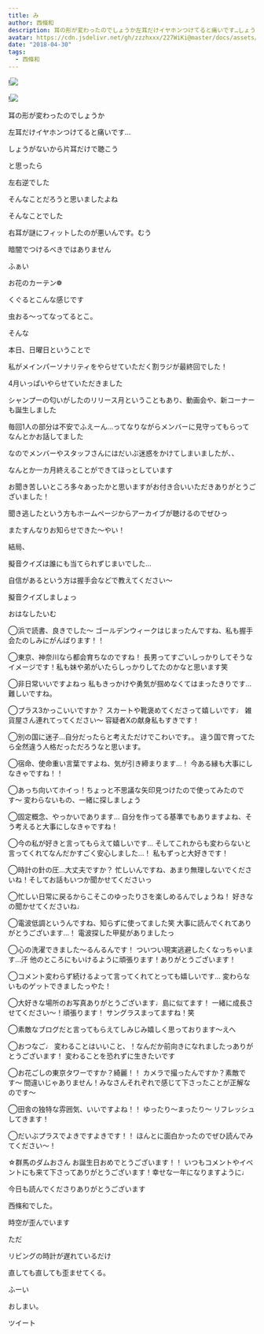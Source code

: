 ```yaml
---
title: み
author: 西條和
description: 耳の形が変わったのでしょうか左耳だけイヤホンつけてると痛いです…しょうがないから片耳だけで聴こう...
avatar: https://cdn.jsdelivr.net/gh/zzzhxxx/227WiKi@master/docs/assets/photo/avatar/nagomi.jpg
date: "2018-04-30"
tags:
  - 西條和
---
```


!![](https://cdn.jsdelivr.net/gh/zzzhxxx/227WiKi-image@master/blog-image/nagomi-2018-04-30_1.jpg)

!![](https://cdn.jsdelivr.net/gh/zzzhxxx/227WiKi-image@master/blog-image/nagomi-2018-04-30_2.jpg)














耳の形が変わったのでしょうか










左耳だけイヤホンつけてると痛いです…











しょうがないから片耳だけで聴こう















と思ったら











左右逆でした











そんなことだろうと思いましたよね











そんなことでした









右耳が謎にフィットしたのが悪いんです。むう











暗闇でつけるべきではありません









ふぁい












お花のカーテン❁﻿
















くぐるとこんな感じです










虫おる〜ってなってるとこ。








そんな








本日、日曜日ということで










私がメインパーソナリティをやらせていただく割ラジが最終回でした！









4月いっぱいやらせていただきました









シャンプーの匂いがしたのリリース月ということもあり、動画会や、新コーナーも誕生しました









毎回1人の部分は不安でふえーん…ってなりながらメンバーに見守ってもらってなんとかお話してました







なのでメンバーやスタッフさんにはだいぶ迷惑をかけてしまいましたが、、







なんとか一カ月終えることができてほっとしています















お聞き苦しいところ多々あったかと思いますがお付き合いいただきありがとうございました！











聞き逃したという方もホームページからアーカイブが聴けるのでぜひっ








またすんなりお知らせできた〜やい！










結局、




擬音クイズは誰にも当てられずじまいでした…









自信があるという方は握手会などで教えてください〜







擬音クイズしましょっ













おはなしたいむ





◯浜で読書、良きでした〜
ゴールデンウィークはじまったんですね、私も握手会たのしみにがんばります！！





◯東京、神奈川なら都会育ちなのですね！
長男ってすごいしっかりしてそうなイメージです！私も妹や弟がいたらしっかりしてたのかなと思います笑





◯非日常いいですよねっ
私もきっかけや勇気が掴めなくてはまったきりです…難しいですね。




◯プラス3かっこいいですか？
スカートや靴褒めてくださって嬉しいです♩
雑貨屋さん連れてってください〜
容疑者Xの献身私もすきです！





◯別の国に迷子…自分だったらと考えただけでこわいです。。
違う国で育ってたら全然違う人格だっただろうなと思います。




◯宿命、使命重い言葉ですよね、気が引き締まります…！
今ある縁も大事にしなきゃですね！！





◯あっち向いてホイっ！ちょっと不思議な矢印見つけたので使ってみたのです〜
変わらないもの、一緒に探しましょう





◯固定概念、やっかいであります…
自分を作ってる基準でもありますよね、そう考えると大事にしなきゃですね！






◯今の私が好きと言ってもらえて嬉しいです…
そしてこれからも変わらないと言ってくれてなんだかすごく安心しました…！
私もずっと大好きです！





◯時計の針の圧…大丈夫ですか？
忙しいんですね、あまり無理しないでくださいね！そしてお話もいつか聞かせてくださいっ






◯忙しい日常に戻るからこそこのゆったりさを楽しめるんでしょうね！
好きなの聞かせてくださいね♩





◯電波低調というんですね、知らずに使ってました笑
大事に読んでくれてありがとうございます…！
電波探した甲斐がありましたっ




◯心の洗濯できました〜るんるんです！
ついつい現実逃避したくなっちゃいます…汗
他のところにもいけるように頑張ります！ありがとうございます！





◯コメント変わらず続けるよって言ってくれてとっても嬉しいです…
変わらないものゲットできましたっやた！





◯大好きな場所のお写真ありがとうございます♩島に似てます！
一緒に成長させてください〜！頑張ります！
サングラスまってますね！笑






◯素敵なブログだと言ってもらえてしみじみ嬉しく思っております〜えへ






◯おつなご♩
変わることはいいこと、！なんだか前向きになれましたっありがとうございます！
変わることを恐れずに生きたいです






◯お花ごしの東京タワーですか？綺麗！！
カメラで撮ったんですか？素敵です〜
間違いじゃありません！みなさんそれぞれで感じて下さったことが正解なのです〜






◯田舎の独特な雰囲気、いいですよね！！
ゆったり〜まったり〜
リフレッシュしてきます！






◯だいぶプラスでよきですよきです！！
ほんとに面白かったのでぜひ読んでみてください〜！






☆群馬のダムおさん
お誕生日おめでとうございます！！
いつもコメントやイベントにも来て下さってありがとうございます！幸せな一年になりますように♩









今日も読んでくださりありがとうございます








西條和でした。








時空が歪んでいます











ただ





リビングの時計が遅れているだけ









直しても直しても歪ませてくる。








ふーい





おしまい。


ツイート



